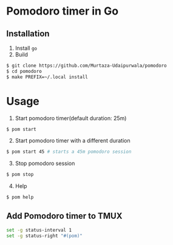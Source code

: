 # Pomodoro timer in Go

## Installation
1. Install `go`
2. Build
```bash
$ git clone https://github.com/Murtaza-Udaipurwala/pomodoro
$ cd pomodoro
$ make PREFIX=~/.local install
```

# Usage
1. Start pomodoro timer(default duration: 25m)
```bash
$ pom start
```

2. Start pomodoro timer with a different duration
```bash
$ pom start 45 # starts a 45m pomodoro session
```

3. Stop pomodoro session
```bash
$ pom stop
```

4. Help
```bash
$ pom help
```

## Add Pomodoro timer to TMUX
```bash
set -g status-interval 1
set -g status-right "#(pom)"
```
